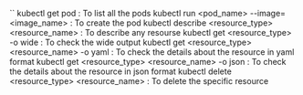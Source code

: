 ``
kubectl get pod : To list all the pods
kubectl run <pod_name> --image=<image_name> : To create the pod
kubectl describe <resource_type> <resource_name> :  To describe any resourse
kubectl get <resource_type> -o wide : To check the wide output
kubectl get <resource_type> <resource_name> -o yaml : To check the details about the resource in yaml format
kubectl get <resource_type> <resource_name> -o json : To check the details about the resource in json format
kubectl delete <resource_type> <resource_name> : To delete the specific resource
```
